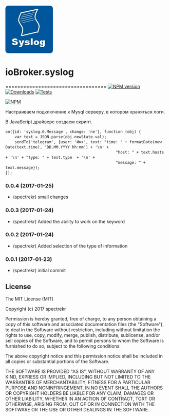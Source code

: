 ![Logo](admin/syslog.png)
# ioBroker.syslog
==================================
[![NPM version](http://img.shields.io/npm/v/iobroker.syslog.svg)](https://www.npmjs.com/package/iobroker.syslog)
[![Downloads](https://img.shields.io/npm/dm/iobroker.syslog.svg)](https://www.npmjs.com/package/iobroker.syslog)
[![Tests](https://travis-ci.org/SpectreKr/iobroker.syslog.svg?branch=master)](https://travis-ci.org/SpectreKr/iobroker.syslog)

[![NPM](https://nodei.co/npm/iobroker.syslog.png?downloads=true)](https://nodei.co/npm/iobroker.syslog/)

Настраиваем подключение к Mysql серверу, в котором храняться логи.

В JavaScript драйвере создаем скрипт.

```
on({id: 'syslog.0.Message', change: 'ne'}, function (obj) {
    var text = JSON.parse(obj.newState.val);
    sendTo('telegram', {user: 'Имя', text: "time: " + formatDate(new Date(text.time), 'DD.MM.YYYY hh:mm') + '\n' +
                                                "host: " + text.hosts + '\n' + "type: " + text.type  + '\n' +
                                                "message: " + text.message});
});
```

### 0.0.4 (2017-01-25)
* (spectrekr) small changes

### 0.0.3 (2017-01-24)
* (spectrekr) Added the ability to work on the keyword

### 0.0.2 (2017-01-24)
* (spectrekr) Added selection of the type of information

### 0.0.1 (2017-01-23)
* (spectrekr) initial commit

## License

The MIT License (MIT)

Copyright (c) 2017 spectrekr

Permission is hereby granted, free of charge, to any person obtaining a copy
of this software and associated documentation files (the "Software"), to deal
in the Software without restriction, including without limitation the rights
to use, copy, modify, merge, publish, distribute, sublicense, and/or sell
copies of the Software, and to permit persons to whom the Software is
furnished to do so, subject to the following conditions:

The above copyright notice and this permission notice shall be included in
all copies or substantial portions of the Software.

THE SOFTWARE IS PROVIDED "AS IS", WITHOUT WARRANTY OF ANY KIND, EXPRESS OR
IMPLIED, INCLUDING BUT NOT LIMITED TO THE WARRANTIES OF MERCHANTABILITY,
FITNESS FOR A PARTICULAR PURPOSE AND NONINFRINGEMENT. IN NO EVENT SHALL THE
AUTHORS OR COPYRIGHT HOLDERS BE LIABLE FOR ANY CLAIM, DAMAGES OR OTHER
LIABILITY, WHETHER IN AN ACTION OF CONTRACT, TORT OR OTHERWISE, ARISING FROM,
OUT OF OR IN CONNECTION WITH THE SOFTWARE OR THE USE OR OTHER DEALINGS IN
THE SOFTWARE.
